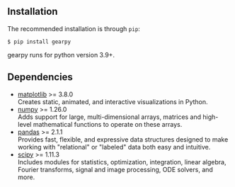 ## Installation

The recommended installation is through `pip`:

```console
$ pip install gearpy
```

gearpy runs for python version 3.9+.

## Dependencies

- [matplotlib](https://matplotlib.org) >= 3.8.0  
  Creates static, animated, and interactive visualizations in Python.
- [numpy](https://numpy.org) >= 1.26.0  
  Adds support for large, multi-dimensional arrays, matrices and 
  high-level mathematical functions to operate on these arrays.
- [pandas](https://pandas.pydata.org) >= 2.1.1  
  Provides fast, flexible, and expressive data structures designed to 
  make working with "relational" or "labeled" data both easy and 
  intuitive. 
- [scipy](https://scipy.org) >= 1.11.3  
  Includes modules for statistics, optimization, integration, linear 
  algebra, Fourier transforms, signal and image processing, ODE solvers, 
  and more.
